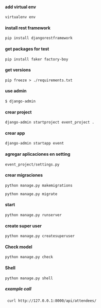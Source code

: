 #### add virtual env

`virtualenv env`

#### install rest framework

`pip install djangorestframework`


#### get packages for test

`pip install faker factory-boy`


#### get versions

`pip freeze > ./requirements.txt`

#### use admin


`$ django-admin`


#### crear project

`django-admin startproject event_project .`


#### crear app

`django-admin startapp event`

#### agregar aplicaciones en setting

`event_project/settings.py`

#### crear migraciones

`python manage.py makemigrations`

`python manage.py migrate`

#### start

`python manage.py runserver`


#### create super user

`python manage.py createsuperuser`


#### Check model

`python manage.py check`


#### Shell

`python manage.py shell`



##### example call

```
 curl http://127.0.0.1:8000/api/attendees/
```